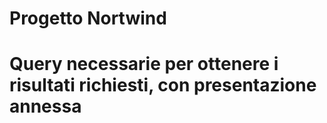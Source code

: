 # Progetto Nortwind

# Query necessarie per ottenere i risultati richiesti, con presentazione annessa
 
